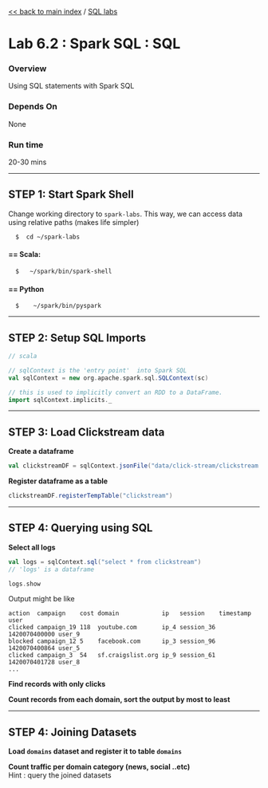 [<< back to main index](../README.md) / [SQL labs](./README.md)

Lab 6.2 : Spark SQL : SQL
================================

### Overview
Using SQL statements with Spark SQL

### Depends On 
None

### Run time
20-30 mins


----------------------------
STEP 1: Start Spark Shell
----------------------------
Change working directory to `spark-labs`.  This way, we can access data using relative paths (makes life simpler)
```
  $  cd ~/spark-labs
```

#### == Scala:
```
  $   ~/spark/bin/spark-shell
```
#### == Python
```
  $    ~/spark/bin/pyspark
```


----------------------------
STEP 2: Setup SQL Imports
----------------------------
```scala
// scala

// sqlContext is the 'entry point'  into Spark SQL
val sqlContext = new org.apache.spark.sql.SQLContext(sc)

// this is used to implicitly convert an RDD to a DataFrame.
import sqlContext.implicits._

```

----------------------------
STEP 3: Load Clickstream data
----------------------------
**Create a dataframe**  

```scala
val clickstreamDF = sqlContext.jsonFile("data/click-stream/clickstream.json")
```

**Register dataframe as a table**

```scala
clickstreamDF.registerTempTable("clickstream")
```

----------------------------
STEP 4: Querying using SQL
----------------------------

**Select all logs**
```scala
val logs = sqlContext.sql("select * from clickstream")
// 'logs' is a dataframe

logs.show
```

Output might be like 

```
action  campaign    cost domain            ip   session    timestamp     user
clicked campaign_19 118  youtube.com       ip_4 session_36 1420070400000 user_9
blocked campaign_12 5    facebook.com      ip_3 session_96 1420070400864 user_5
clicked campaign_3  54   sf.craigslist.org ip_9 session_61 1420070401728 user_8
...
```


**Find records with only clicks**

**Count records from each domain, sort the output by most to least**

----------------------------
STEP 4: Joining Datasets
----------------------------
**Load `domains` dataset and register it to table `domains`**  

**Count traffic per domain category (news, social ..etc)**  
Hint : query the joined datasets